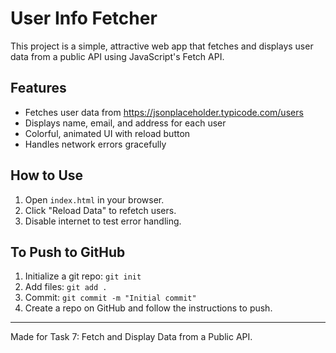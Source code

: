 # User Info Fetcher

This project is a simple, attractive web app that fetches and displays user data from a public API using JavaScript's Fetch API.

## Features
- Fetches user data from https://jsonplaceholder.typicode.com/users
- Displays name, email, and address for each user
- Colorful, animated UI with reload button
- Handles network errors gracefully

## How to Use
1. Open `index.html` in your browser.
2. Click "Reload Data" to refetch users.
3. Disable internet to test error handling.

## To Push to GitHub
1. Initialize a git repo: `git init`
2. Add files: `git add .`
3. Commit: `git commit -m "Initial commit"`
4. Create a repo on GitHub and follow the instructions to push.

---
Made for Task 7: Fetch and Display Data from a Public API.
